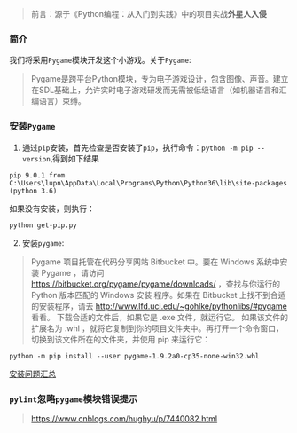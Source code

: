 > 前言：源于《Python编程：从入门到实践》中的项目实战**外星人入侵**

### 简介

我们将采用`Pygame`模块开发这个小游戏。关于`Pygame`:

> Pygame是跨平台Python模块，专为电子游戏设计，包含图像、声音。建立在SDL基础上，允许实时电子游戏研发而无需被低级语言（如机器语言和汇编语言）束缚。

### 安装`Pygame`

1. 通过`pip`安装，首先检查是否安装了`pip`，执行命令：`python -m pip --version`,得到如下结果

```
pip 9.0.1 from C:\Users\lupn\AppData\Local\Programs\Python\Python36\lib\site-packages (python 3.6)
```
如果没有安装，则执行：

```
python get-pip.py
```

2. 安装`pygame`:

>Pygame 项目托管在代码分享网站 Bitbucket 中。要在 Windows 系统中安装 Pygame ，请访问 https://bitbucket.org/pygame/pygame/downloads/  ，查找与你运行的 Python 版本匹配的 Windows 安装
程序。如果在 Bitbucket 上找不到合适的安装程序，请去 http://www.lfd.uci.edu/~gohlke/pythonlibs/#pygame  看看。
下载合适的文件后，如果它是 .exe 文件，就运行它。
如果该文件的扩展名为 .whl ，就将它复制到你的项目文件夹中。再打开一个命令窗口，切换到该文件所在的文件夹，并使用 pip 来运行它：

```
python -m pip install --user pygame-1.9.2a0-cp35-none-win32.whl
```
[安装问题汇总](https://www.2cto.com/kf/201710/693911.html)

### `pylint`忽略`pygame`模块错误提示

> https://www.cnblogs.com/hughyu/p/7440082.html

